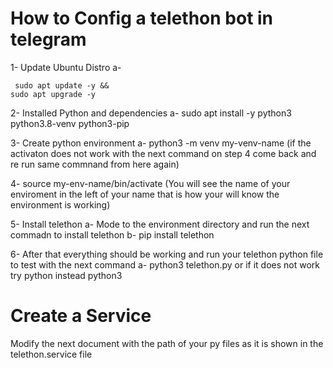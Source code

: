 # How to Config a telethon bot in telegram

1- Update Ubuntu Distro
  a- <pre><code> sudo apt update -y && sudo apt upgrade -y </code></pre>
2- Installed Python and dependencies
  a- sudo apt install -y python3 python3.8-venv python3-pip

3- Create python environment
   a- python3 -m venv my-venv-name (if the activaton does not work with the next command on step 4 come back and re run same commnand from here again)

4- source my-env-name/bin/activate (You will see the name of your enviroment in the left of your name that is how your will know the environment is working)

5- Install telethon
  a- Mode to the environment directory and run the next commadn to install telethon
    b- pip install telethon

6- After that everything should be working and run your telethon python file to test with the next command 
    a- python3 telethon.py or if it does not work try python instead python3


# Create a Service
Modify the next document with the path of your py files as it is shown in the telethon.service file
  

